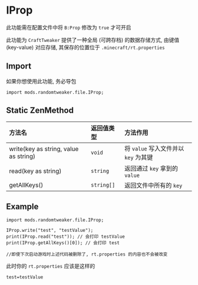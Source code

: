 # IProp

此功能需在配置文件中将 `B:Prop` 修改为 `true` 才可开启

此功能为 `CraftTweaker` 提供了一种全局 (可跨存档) 的数据存储方式, 由键值 (key-value) 对应存储, 其保存的位置位于 `.minecraft/rt.properties`

## Import

如果你想使用此功能, 务必导包

```zenscript
import mods.randomtweaker.file.IProp;
```

## Static ZenMethod

| 方法名 | 返回值类型 | 方法作用 |
| :---------- | :---------- | :---------- |
| write(key as string, value as string) | `void` | 将 `value` 写入文件并以 `key` 为其键 |
| read(key as string) | `string` | 返回通过 `key` 拿到的 `value` |
| getAllKeys() | `string[]` | 返回文件中所有的 `key` |

## Example

```zenscript
import mods.randomtweaker.file.IProp;

IProp.write("test", "testValue");
print(IProp.read("test")); // 会打印 testValue
print(IProp.getAllKeys()[0]); // 会打印 test

//即使下次启动游戏时上述代码被删除了, rt.properties 的内容也不会被改变
```

此时你的 `rt.properties` 应该是这样的

```zenscript
test=testValue
```
